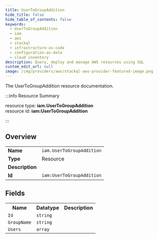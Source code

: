 ```yaml
---
title: UserToGroupAddition
hide_title: false
hide_table_of_contents: false
keywords:
  - UserToGroupAddition
  - iam
  - aws
  - stackql
  - infrastructure-as-code
  - configuration-as-data
  - cloud inventory
description: Query, deploy and manage AWS resources using SQL
custom_edit_url: null
image: /img/providers/aws/stackql-aws-provider-featured-image.png
---
```

The UserToGroupAddition resource documentation.

:::info Resource Summary

<div class="row">
<div class="providerDocColumn">
<span>resource type:&nbsp;<b>iam.UserToGroupAddition</b></span><br />
<span>resource id:&nbsp;<b>iam:UserToGroupAddition</b></span><br />
</div>
</div>

:::

## Overview
<table><tbody>
<tr><td><b>Name</b></td><td><code>iam.UserToGroupAddition</code></td></tr>
<tr><td><b>Type</b></td><td>Resource</td></tr>
<tr><td><b>Description</b></td><td></td></tr>
<tr><td><b>Id</b></td><td><code>iam:UserToGroupAddition</code></td></tr>
</tbody></table>

## Fields
<table><tbody>
<tr><th>Name</th><th>Datatype</th><th>Description</th></tr>
<tr><td><code>Id</code></td><td><code>string</code></td><td></td></tr><tr><td><code>GroupName</code></td><td><code>string</code></td><td></td></tr><tr><td><code>Users</code></td><td><code>array</code></td><td></td></tr>
</tbody></table>